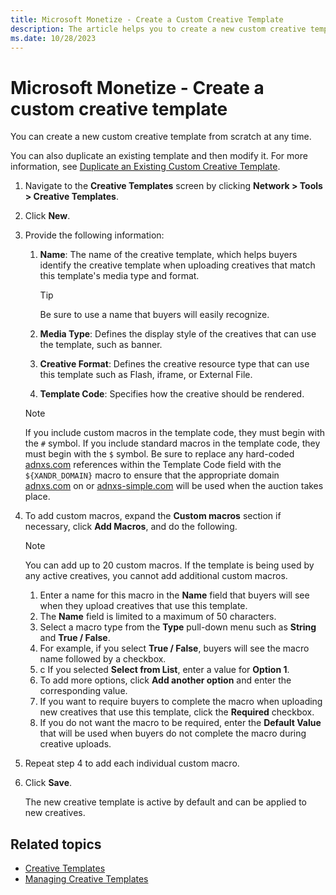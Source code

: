 ```yaml
---
title: Microsoft Monetize - Create a Custom Creative Template
description: The article helps you to create a new custom creative template at any time.
ms.date: 10/28/2023
---
```


# Microsoft Monetize - Create a custom creative template

You can create a new custom creative template from scratch at any time.

You can also duplicate an existing template and then modify it. For more information, see [Duplicate an Existing Custom Creative Template](duplicate-an-existing-custom-creative-template.md).

1. Navigate to the **Creative Templates** screen by clicking **Network \> Tools \> Creative Templates**.
2. Click **New**.
3. Provide the following information:
    1. **Name**: The name of the creative template, which helps buyers identify the creative template when uploading creatives that match this template's media type and format.

       > [!TIP]
       > Be sure to use a name that buyers will easily recognize.

    2.  **Media Type**: Defines the display style of the creatives that can use the template, such as banner.
    3.  **Creative Format**: Defines the creative resource type that can use this template such as Flash, iframe, or External File.
    4.  **Template Code**: Specifies how the creative should be rendered.

      > [!NOTE]
      > If you include custom macros in the template code, they must begin with
      > the `#` symbol. If you include standard macros in the template code,
      > they must begin with the `$` symbol. Be sure to replace any hard-coded [adnxs.com](http://adnxs.com/) references within the Template Code field
      > with the `${XANDR_DOMAIN}` macro to ensure that the appropriate domain
      > [adnxs.com](http://adnxs.com/) on or [adnxs-simple.com](http://adnxs-simple.com/) will be used when the auction takes place.

4. To add custom macros, expand the **Custom macros** section if necessary, click **Add Macros**, and do the following.

    > [!NOTE]
    >
    > You can add up to 20 custom macros. If the template is being used by any
    > active creatives, you cannot add additional custom macros.

   1. Enter a name for this macro in the **Name** field that buyers will see when they upload creatives that use this template.
   1. The **Name** field is limited to a maximum of 50 characters. 
   1. Select a macro type from the **Type** pull-down menu such as **String** and **True / False**.
   1. For example, if you select **True / False**, buyers will see the macro name followed by a checkbox.
   1. c If you selected **Select from List**, enter a value for **Option 1**.
   1. To add more options, click **Add another option** and enter the corresponding value.
   1. If you want to require buyers to complete the macro when uploading new creatives that use this template, click the **Required** checkbox.
   1. If you do not want the macro to be required, enter the **Default Value** that will be used when buyers do not complete the macro during creative uploads.

1. Repeat step 4 to add each individual custom macro.
1. Click **Save**.

   The new creative template is active by default and can be applied to new creatives.

## Related topics

- [Creative Templates](creative-templates.md)
- [Managing Creative Templates](managing-creative-templates.md)

